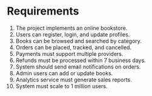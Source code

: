 # Requirements

1. The project implements an online bookstore.
2. Users can register, login, and update profiles.
3. Books can be browsed and searched by category.
4. Orders can be placed, tracked, and cancelled.
5. Payments must support multiple providers.
6. Refunds must be processed within 7 business days.
7. System should send email notifications on orders.
8. Admin users can add or update books.
9. Analytics service must generate sales reports.
10. System must scale to 1 million users.